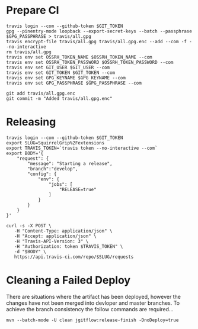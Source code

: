# Prepare CI
```
travis login --com --github-token $GIT_TOKEN
gpg --pinentry-mode loopback --export-secret-keys --batch --passphrase $GPG_PASSPHRASE > travis/all.gpg
travis encrypt-file travis/all.gpg travis/all.gpg.enc --add --com -f --no-interactive
rm travis/all.gpg
travis env set OSSRH_TOKEN_NAME $OSSRH_TOKEN_NAME --com
travis env set OSSRH_TOKEN_PASSWORD $OSSRH_TOKEN_PASSWORD --com
travis env set GIT_USER $GIT_USER --com
travis env set GIT_TOKEN $GIT_TOKEN --com
travis env set GPG_KEYNAME $GPG_KEYNAME --com
travis env set GPG_PASSPHRASE $GPG_PASSPHRASE --com

git add travis/all.gpg.enc
git commit -m "Added travis/all.gpg.enc"
```

# Releasing
```
travis login --com --github-token $GIT_TOKEN
export SLUG=SquirrelGrip%2Fextensions
export TRAVIS_TOKEN=`travis token --no-interactive --com`
export BODY='{
    "request": {
        "message": "Starting a release",
        "branch":"develop",
        "config": {
            "env": {
                "jobs": [
                    "RELEASE=true"
                ]
            }
        }
    }
}'

curl -s -X POST \
   -H "Content-Type: application/json" \
   -H "Accept: application/json" \
   -H "Travis-API-Version: 3" \
   -H "Authorization: token $TRAVIS_TOKEN" \
   -d "$BODY" \
   https://api.travis-ci.com/repo/$SLUG/requests
```

# Cleaning a Failed Deploy
There are situations where the artifact has been deployed, however the changes have not been merged into devloper and master branches. To achieve the branch consistency the follow commands are required...
```
mvn --batch-mode -U clean jgitflow:release-finish -DnoDeploy=true
```
